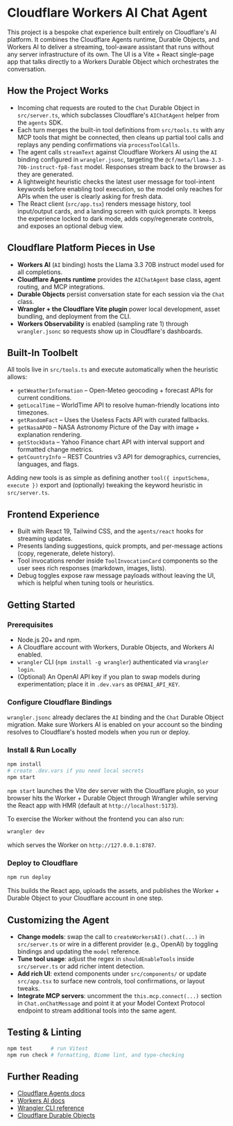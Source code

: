# Cloudflare Workers AI Chat Agent

This project is a bespoke chat experience built entirely on Cloudflare's AI platform. It combines the Cloudflare Agents runtime, Durable Objects, and Workers AI to deliver a streaming, tool-aware assistant that runs without any server infrastructure of its own. The UI is a Vite + React single-page app that talks directly to a Workers Durable Object which orchestrates the conversation.

## How the Project Works
- Incoming chat requests are routed to the `Chat` Durable Object in `src/server.ts`, which subclasses Cloudflare's `AIChatAgent` helper from the `agents` SDK.
- Each turn merges the built-in tool definitions from `src/tools.ts` with any MCP tools that might be connected, then cleans up partial tool calls and replays any pending confirmations via `processToolCalls`.
- The agent calls `streamText` against Cloudflare Workers AI using the `AI` binding configured in `wrangler.jsonc`, targeting the `@cf/meta/llama-3.3-70b-instruct-fp8-fast` model. Responses stream back to the browser as they are generated.
- A lightweight heuristic checks the latest user message for tool-intent keywords before enabling tool execution, so the model only reaches for APIs when the user is clearly asking for fresh data.
- The React client (`src/app.tsx`) renders message history, tool input/output cards, and a landing screen with quick prompts. It keeps the experience locked to dark mode, adds copy/regenerate controls, and exposes an optional debug view.

## Cloudflare Platform Pieces in Use
- **Workers AI** (`AI` binding) hosts the Llama 3.3 70B instruct model used for all completions.
- **Cloudflare Agents runtime** provides the `AIChatAgent` base class, agent routing, and MCP integrations.
- **Durable Objects** persist conversation state for each session via the `Chat` class.
- **Wrangler + the Cloudflare Vite plugin** power local development, asset bundling, and deployment from the CLI.
- **Workers Observability** is enabled (sampling rate 1) through `wrangler.jsonc` so requests show up in Cloudflare's dashboards.

## Built-In Toolbelt
All tools live in `src/tools.ts` and execute automatically when the heuristic allows:
- `getWeatherInformation` – Open-Meteo geocoding + forecast APIs for current conditions.
- `getLocalTime` – WorldTime API to resolve human-friendly locations into timezones.
- `getRandomFact` – Uses the Useless Facts API with curated fallbacks.
- `getNasaAPOD` – NASA Astronomy Picture of the Day with image + explanation rendering.
- `getStockData` – Yahoo Finance chart API with interval support and formatted change metrics.
- `getCountryInfo` – REST Countries v3 API for demographics, currencies, languages, and flags.

Adding new tools is as simple as defining another `tool({ inputSchema, execute })` export and (optionally) tweaking the keyword heuristic in `src/server.ts`.

## Frontend Experience
- Built with React 19, Tailwind CSS, and the `agents/react` hooks for streaming updates.
- Presents landing suggestions, quick prompts, and per-message actions (copy, regenerate, delete history).
- Tool invocations render inside `ToolInvocationCard` components so the user sees rich responses (markdown, images, lists).
- Debug toggles expose raw message payloads without leaving the UI, which is helpful when tuning tools or heuristics.

## Getting Started
### Prerequisites
- Node.js 20+ and npm.
- A Cloudflare account with Workers, Durable Objects, and Workers AI enabled.
- `wrangler` CLI (`npm install -g wrangler`) authenticated via `wrangler login`.
- (Optional) An OpenAI API key if you plan to swap models during experimentation; place it in `.dev.vars` as `OPENAI_API_KEY`.

### Configure Cloudflare Bindings
`wrangler.jsonc` already declares the `AI` binding and the `Chat` Durable Object migration. Make sure Workers AI is enabled on your account so the binding resolves to Cloudflare's hosted models when you run or deploy.

### Install & Run Locally
```bash
npm install
# create .dev.vars if you need local secrets
npm start
```
`npm start` launches the Vite dev server with the Cloudflare plugin, so your browser hits the Worker + Durable Object through Wrangler while serving the React app with HMR (default at `http://localhost:5173`).

To exercise the Worker without the frontend you can also run:
```bash
wrangler dev
```
which serves the Worker on `http://127.0.0.1:8787`.

### Deploy to Cloudflare
```bash
npm run deploy
```
This builds the React app, uploads the assets, and publishes the Worker + Durable Object to your Cloudflare account in one step.

## Customizing the Agent
- **Change models**: swap the call to `createWorkersAI().chat(...)` in `src/server.ts` or wire in a different provider (e.g., OpenAI) by toggling bindings and updating the `model` reference.
- **Tune tool usage**: adjust the regex in `shouldEnableTools` inside `src/server.ts` or add richer intent detection.
- **Add rich UI**: extend components under `src/components/` or update `src/app.tsx` to surface new controls, tool confirmations, or layout tweaks.
- **Integrate MCP servers**: uncomment the `this.mcp.connect(...)` section in `Chat.onChatMessage` and point it at your Model Context Protocol endpoint to stream additional tools into the same agent.

## Testing & Linting
```bash
npm test      # run Vitest
npm run check # formatting, Biome lint, and type-checking
```

## Further Reading
- [Cloudflare Agents docs](https://developers.cloudflare.com/agents/)
- [Workers AI docs](https://developers.cloudflare.com/workers-ai/)
- [Wrangler CLI reference](https://developers.cloudflare.com/workers/wrangler/)
- [Cloudflare Durable Objects](https://developers.cloudflare.com/workers/runtime-apis/durable-objects/)
